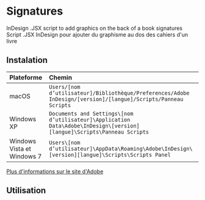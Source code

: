 # Signatures

InDesign .JSX script to add graphics on the back of a book signatures
Script .JSX InDesign pour ajouter du graphisme au dos des cahiers d'un livre

## Instalation

|Plateforme |Chemin |
|:--|:--|
|macOS|`Users/[nom d’utilisateur]/Bibliothèque/Preferences/Adobe InDesign/[version]/[langue]/Scripts/Panneau Scripts`|
|Windows XP|`Documents and Settings\[nom d’utilisateur]\Application Data\Adobe\InDesign\[version][langue]\Scripts\Panneau Scripts`|
|Windows Vista et Windows 7|`Users\[nom d’utilisateur]\AppData\Roaming\Adobe\InDesign\[version][langue]\Scripts\Scripts Panel`|

[Plus d'informations sur le site d'Adobe](https://helpx.adobe.com/fr/indesign/using/scripting.html)

## Utilisation

